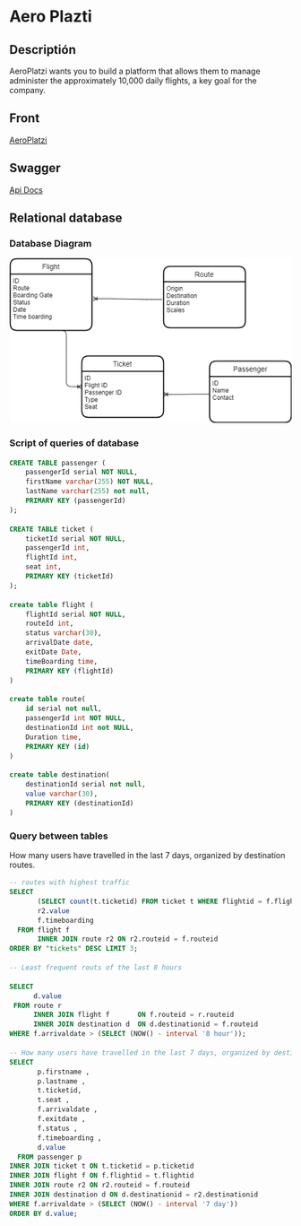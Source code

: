 # Aero Plazti

## Descriptión
AeroPlatzi wants you to build a platform that allows them to manage administer the approximately 10,000 daily flights, a key goal for the company.


## Front
[AeroPlatzi](https://cesaroros.github.io/platzidayx/)

## Swagger
[Api Docs](http://35.226.180.202:3000/api-docs/)

## Relational database

### Database Diagram
![alt text](/resources/DataBaseDiagram.png "AeroPlatzi Database Diagram")

### Script of queries of database

```sql
CREATE TABLE passenger (
    passengerId serial NOT NULL,
    firstName varchar(255) NOT NULL,
    lastName varchar(255) not null,
    PRIMARY KEY (passengerId)
);

CREATE TABLE ticket (
    ticketId serial NOT NULL,
    passengerId int,
    flightId int,
    seat int,
    PRIMARY KEY (ticketId)
);

create table flight (
    flightId serial NOT NULL,
    routeId int,
    status varchar(30),
    arrivalDate date,
    exitDate Date,
    timeBoarding time,
    PRIMARY KEY (flightId)
)

create table route(
    id serial not null,
    passengerId int NOT NULL,
    destinationId int not NULL,
    Duration time,
    PRIMARY KEY (id)
)

create table destination(
    destinationId serial not null,
    value varchar(30),
    PRIMARY KEY (destinationId)
)
```

### Query between tables


How many users have travelled in the last 7 days, organized by destination routes.
```sql
-- routes with highest traffic
SELECT 
       (SELECT count(t.ticketid) FROM ticket t WHERE flightid = f.flightid) AS "tickets",
       r2.value 
       f.timeboarding 
  FROM flight f  
       INNER JOIN route r2 ON r2.routeid = f.routeid 
ORDER BY "tickets" DESC LIMIT 3;

-- Least frequent routs of the last 8 hours

SELECT 
      d.value 
 FROM route r 
      INNER JOIN flight f 		ON f.routeid = r.routeid
      INNER JOIN destination d	ON d.destinationid = f.routeid 
WHERE f.arrivaldate > (SELECT (NOW() - interval '8 hour'));

-- How many users have travelled in the last 7 days, organized by destination routes.
SELECT 
       p.firstname ,
       p.lastname ,
       t.ticketid,
       t.seat ,
       f.arrivaldate ,
       f.exitdate ,
       f.status ,
       f.timeboarding ,
       d.value 
  FROM passenger p 
INNER JOIN ticket t ON t.ticketid = p.ticketid
INNER JOIN flight f ON f.flightid = t.flightid 
INNER JOIN route r2 ON r2.routeid = f.routeid 
INNER JOIN destination d ON d.destinationid = r2.destinationid 
WHERE f.arrivaldate > (SELECT (NOW() - interval '7 day'))
ORDER BY d.value;
```

